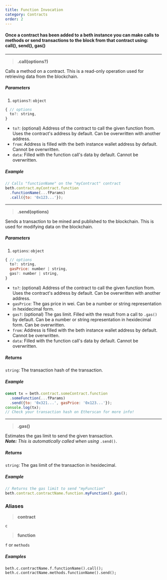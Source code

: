 ```yaml
---
title: Function Invocation
category: Contracts
order: 2
---
```


#### Once a contract has been added to a beth instance you can make calls to methods or send transactions to the block from that contract using:<br><b>call(), send(), gas()</b>

<hr>

> **.call(options?)**

Calls a method on a contract. This is a read-only operation used for retrieving
data from the blockchain.

##### Parameters

1.  `options?`: `object`<br>

```javascript
{ // options
  to?: string,
}
```

* `to?`: (optional) Address of the contract to call the given function from.
  Uses the contract's address by default. Can be overwritten with another
  address.
* `from`: Address is filled with the beth instance wallet address by default.
  Cannot be overwritten.
* `data`: Filled with the function call's data by default. Cannot be
  overwritten.

##### Example

```javascript
// Calls "functionName" on the "myContract" contract
beth.contract.myContract.function
  .functionName(...fParams)
  .call({to: '0x123...'});
```

<hr>

> **.send(options)**

Sends a transaction to be mined and published to the blockchain. This is used
for modifying data on the blockchain.

##### Parameters

1.  `options`: `object`<br>

```javascript
{ // options
  to?: string,
  gasPrice: number | string,
  gas?: number | string,
}
```

* `to?`: (optional) Address of the contract to call the given function from.
  Uses the contract's address by default. Can be overwritten with another
  address.
* `gasPrice`: The gas price in wei. Can be a number or string representation in
  hexidecimal form.
* `gas?`: (optional) The gas limit. Filled with the result from a call to
  `.gas()` by default. Can be a number or string representation in hexidecimal
  form. Can be overwritten.
* `from`: Address is filled with the beth instance wallet address by default.
  Cannot be overwritten.
* `data`: Filled with the function call's data by default. Cannot be
  overwritten.

##### Returns

`string`: The transaction hash of the transaction.

##### Example

```javascript
const tx = beth.contract.someContract.function
  .someFunction(...fParams)
  .send({to: '0x321...', gasPrice: '0x123...'});
console.log(tx);
// Check your transaction hash on Etherscan for more info!
```

<hr>

> **.gas()**

Estimates the gas limit to send the given transaction.<br> _**Note:** This is
automatically called when using_ `.send()`.

##### Returns

`string`: The gas limit of the transaction in hexidecimal.

##### Example

```javascript
// Returns the gas limit to send "myFunction"
beth.contract.contractName.function.myFunction().gas();
```

### Aliases

> **contract**

`c`

> **function**

`f` or `methods`

##### Examples

`beth.c.contractName.f.functionName().call();`<br>
`beth.c.contractName.methods.functionName().send();`
